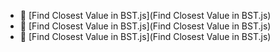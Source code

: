 * 📄 [Find Closest Value in BST.js](Find Closest Value in BST.js)
* 📄 [Find Closest Value in BST.js](Find Closest Value in BST.js)
* 📄 [Find Closest Value in BST.js](Find Closest Value in BST.js)
